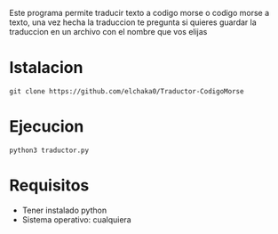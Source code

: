 Este programa permite traducir texto a codigo morse o codigo morse a texto, una vez hecha la traduccion te pregunta si quieres guardar la traduccion en un archivo con el nombre que vos elijas 

# Istalacion
```
git clone https://github.com/elchaka0/Traductor-CodigoMorse
```

# Ejecucion
```
python3 traductor.py
```

# Requisitos
- Tener instalado python
- Sistema operativo: cualquiera


